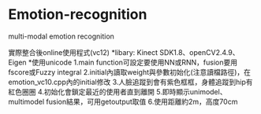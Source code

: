 # Emotion-recognition
multi-modal emotion recognition

實際整合後online使用程式(vc12)
*libary: Kinect SDK1.8、openCV2.4.9、Eigen
*使用unicode
1.main function可設定要使用NN或RNN，fusion要用fscore或Fuzzy integral
2.initial內讀取weight與參數初始化(注意讀檔路徑)，在emotion_vc10.cpp內的initial修改
3.人臉追蹤到會有紫色框框，身體追蹤到hip有紅色圈圈
4.初始化會鎖定最近的使用者直到離開
5.即時顯示unimodel、multimodel fusion結果，可用getoutput取值
6.使用距離約2m，高度70cm
